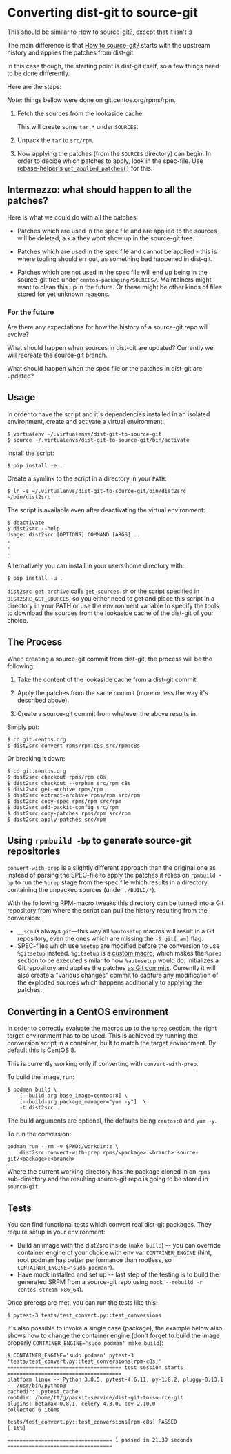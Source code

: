 # Converting dist-git to source-git

This should be similar to [How to source-git?], except that it isn't :)

The main difference is that [How to source-git?] starts with the upstream
history and applies the patches from dist-git.

In this case though, the starting point is dist-git itself, so a few things
need to be done differently.

Here are the steps:

_Note:_ things bellow were done on git.centos.org/rpms/rpm.

1. Fetch the sources from the lookaside cache.

   This will create some `tar.*` under `SOURCES`.

2. Unpack the `tar` to `src/rpm`.

3. Now applying the patches (from the `SOURCES` directory) can begin. In order
   to decide which patches to apply, look in the spec-file. Use
   [rebase-helper's `get_applied_patches()`] for this.

## Intermezzo: what should happen to all the patches?

Here is what we could do with all the patches:

- Patches which are used in the spec file and are applied to the sources will
  be deleted, a.k.a they wont show up in the source-git tree.

- Patches which are used in the spec file and cannot be applied - this is
  where tooling should err out, as something bad happened in dist-git.

- Patches which are not used in the spec file will end up being in the
  source-git tree under `centos-packaging/SOURCES/`. Maintainers might want to
  clean this up in the future. Or these might be other kinds of files stored
  for yet unknown reasons.

### For the future

Are there any expectations for how the history of a source-git repo will
evolve?

What should happen when sources in dist-git are updated? Currently we will
recreate the source-git branch.

What should happen when the spec file or the patches in dist-git are updated?

## Usage

In order to have the script and it's dependencies installed in an isolated
environment, create and activate a virtual environment:

```
$ virtualenv ~/.virtualenvs/dist-git-to-source-git
$ source ~/.virtualenvs/dist-git-to-source-git/bin/activate
```

Install the script:

```
$ pip install -e .
```

Create a symlink to the script in a directory in your `PATH`:

```
$ ln -s ~/.virtualenvs/dist-git-to-source-git/bin/dist2src ~/bin/dist2src
```

The script is available even after deactivating the virtual environment:

```
$ deactivate
$ dist2src --help
Usage: dist2src [OPTIONS] COMMAND [ARGS]...
.
.
.
```

Alternatively you can install in your users home directory with:

```
$ pip install -u .
```

`dist2src get-archive` calls [`get_sources.sh`] or the script specified in
`DIST2SRC_GET_SOURCES`, so you either need to get and place this script in a
directory in your PATH or use the environment variable to specify the tools to
download the sources from the lookaside cache of the dist-git of your choice.

## The Process

When creating a source-git commit from dist-git, the process will be the
following:

1. Take the content of the lookaside cache from a dist-git commit.

2. Apply the patches from the same commit (more or less the way it's described
   above).

3. Create a source-git commit from whatever the above results in.

Simply put:

    $ cd git.centos.org
    $ dist2src convert rpms/rpm:c8s src/rpm:c8s

Or breaking it down:

    $ cd git.centos.org
    $ dist2src checkout rpms/rpm c8s
    $ dist2src checkout --orphan src/rpm c8s
    $ dist2src get-archive rpms/rpm
    $ dist2src extract-archive rpms/rpm src/rpm
    $ dist2src copy-spec rpms/rpm src/rpm
    $ dist2src add-packit-config src/rpm
    $ dist2src copy-patches rpms/rpm src/rpm
    $ dist2src apply-patches src/rpm

## Using `rpmbuild -bp` to generate source-git repositories

`convert-with-prep` is a slightly different approach than the original
one as instead of parsing the SPEC-file to apply the patches it relies on
`rpmbuild -bp` to run the `%prep` stage from the spec file which results
in a directory containing the unpacked sources (under `./BUILD/*`).

With the following RPM-macro tweaks this directory can be turned into a Git
repository from where the script can pull the history resulting from the
conversion:

- `__scm` is always `git`—this way all `%autosetup` macros will result in a
  Git repository, even the ones which are missing the `-S git[_am]` flag.
- SPEC-files which use `%setup` are modified before the conversion to use
  `%gitsetup` instead. `%gitsetup` is a [custom macro](macros.packit), which
  makes the `%prep` section to be executed similar to how `%autosetup` would
  do: initializes a Git repository and applies the patches [as Git
  commits](packitpatch). Currently it will also create a "various changes"
  commit to capture any modification of the exploded sources which happens
  additionally to applying the patches.

## Converting in a CentOS environment

In order to correctly evaluate the macros up to the `%prep` section, the right
target environment has to be used. This is achieved by running the conversion
script in a container, built to match the target environment. By default this
is CentOS 8.

This is currently working only if converting with `convert-with-prep`.

To build the image, run:

```
$ podman build \
    [--build-arg base_image=centos:8] \
    [--build-arg package_manager="yum -y"]  \
    -t dist2src .
```

The build arguments are optional, the defaults being `centos:8` and `yum -y`.

To run the conversion:

```
podman run --rm -v $PWD:/workdir:z \
    dist2src convert-with-prep rpms/<package>:<branch> source-git/<package>:<branch>
```

Where the current working directory has the package cloned in an `rpms`
sub-directory and the resulting source-git repo is going to be stored in
`source-git`.

[how to source-git?]: https://packit.dev/docs/source-git/how-to-source-git/
[`get_sources.sh`]: https://wiki.centos.org/Sources#get_sources.sh_script
[rebase-helper's `get_applied_patches()`]: https://github.com/rebase-helper/rebase-helper/blob/e98f4f6b14e2ca2e8cbb8a8fbeb6935e5d0cf289/rebasehelper/specfile.py#L351

## Tests

You can find functional tests which convert real dist-git packages. They
require setup in your environment:

- Build an image with the dist2src inside (`make build`) -- you can override
  container engine of your choice with env var `CONTAINER_ENGINE` (hint, root
  podman has better performance than rootless, so `CONTAINER_ENGINE="sudo podman"`).
- Have mock installed and set up -- last step of the testing is to build the
  generated SRPM from a source-git repo using `mock --rebuild -r centos-stream-x86_64`).

Once prereqs are met, you can run the tests like this:

```
$ pytest-3 tests/test_convert.py::test_conversions
```

It's also possible to invoke a single case (package), the example below also
shows how to change the container engine (don't forget to build the image
properly `CONTAINER_ENGINE='sudo podman' make build`):

```
$ CONTAINER_ENGINE='sudo podman' pytest-3 'tests/test_convert.py::test_conversions[rpm-c8s]'
===================================== test session starts =====================================
platform linux -- Python 3.8.5, pytest-4.6.11, py-1.8.2, pluggy-0.13.1 -- /usr/bin/python3
cachedir: .pytest_cache
rootdir: /home/tt/g/packit-service/dist-git-to-source-git
plugins: betamax-0.8.1, celery-4.3.0, cov-2.10.0
collected 6 items

tests/test_convert.py::test_conversions[rpm-c8s] PASSED                                 [ 16%]

================================== 1 passed in 21.39 seconds ==================================
```
